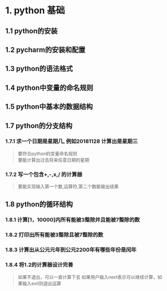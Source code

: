 # 1. python 基础
## 1.1 python的安装
## 1.2 pycharm的安装和配置
## 1.3 python的语法格式
## 1.4 python中变量的命名规则
## 1.5 python中基本的数据结构
## 1.7 python的分支结构
### 1.7.1 求一个日期是星期几, 例如20181128 计算出是星期三
> 要符合python的变量命名规则    
> 要能计算出过去将来任意日期的星期    
### 1.7.2 写一个包含+,-,x,/ 的计算器
> 要能实现输入第一个数,运算符,第二个数能输出结果
## 1.8 python的循环结构
### 1.8.1 计算[1，10000]内所有能被3整除并且能被7整除的数
### 1.8.2 打印出所有能被3整除且被7整除的数
### 1.8.3 计算出从公元元年到公元2200年有哪些年份是闰年
### 1.8.4 将1.2的计算器设计完善
> 如果不退出，可以一直计算下去
> 如果用户输入next表示可以继续计算，如果输入exit则退出运算

